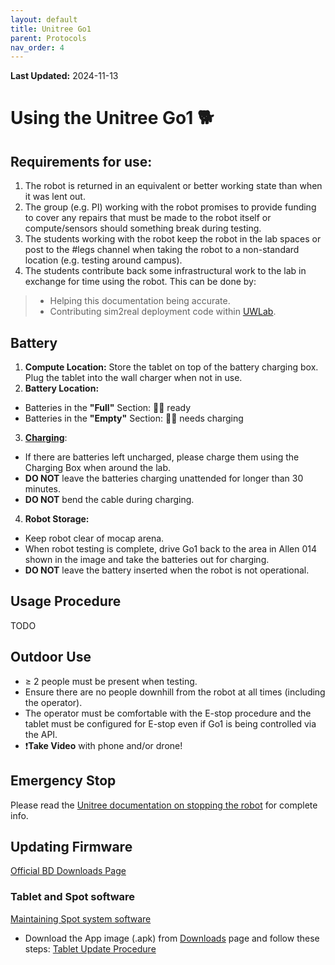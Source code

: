 ```yaml
---
layout: default
title: Unitree Go1
parent: Protocols
nav_order: 4
---
```

**Last Updated:** 2024-11-13

# Using the Unitree Go1 🐕

## Requirements for use:
1. The robot is returned in an equivalent or better working state than when it was lent out.
2. The group (e.g. PI) working with the robot promises to provide funding to cover any repairs that must be made to the robot itself or compute/sensors should something break during testing.
3. The students working with the robot keep the robot in the lab spaces or post to the #legs channel when taking the robot to a non-standard location (e.g. testing around campus).
4. The students contribute back some infrastructural work to the lab in exchange for time using the robot. 
This can be done by:
>  - Helping this documentation being accurate.
>  - Contributing sim2real deployment code within [UWLab](github.com/UW-Lab/UWLab).

## Battery

1. **Compute Location:** Store the tablet on top of the battery charging box. Plug the tablet into the wall charger when not in use.
2. **Battery Location:**
  - Batteries in the **"Full"** Section: 🔋✅ ready
  - Batteries in the **"Empty"** Section: 🔋❌ needs charging
3. **[Charging](https://www.unitree.com/go1/battery)**: 
  - If there are batteries left uncharged, please charge them using the Charging Box when around the lab.
  - **DO NOT** leave the batteries charging unattended for longer than 30 minutes.
  - **DO NOT** bend the cable during charging.
4. **Robot Storage:**
  - Keep robot clear of mocap arena.
  - When robot testing is complete, drive Go1 back to the area in Allen 014 shown in the image and take the batteries out for charging.
  - **DO NOT** leave the battery inserted when the robot is not operational.
  
## Usage Procedure

TODO

## Outdoor Use
- ≥ 2 people must be present when testing.
- Ensure there are no people downhill from the robot at all times (including the operator).
- The operator must be comfortable with the E-stop procedure and the tablet must be configured for E-stop even if Go1 is being controlled via the API.
- ❗**Take Video** with phone and/or drone!

## Emergency Stop
Please read the [Unitree documentation on stopping the robot](https://shop.unitree.com/products/unitreeyushutechnologydog-artificial-intelligence-companion-bionic-companion-intelligent-robot-go1-quadruped-robot-dog?srsltid=AfmBOooba0_MRn19GjD1zGwofRBX4bDgyV6MLNKRJXRVN97Hk7QJu2ir) for complete info.



## Updating Firmware
[Official BD Downloads Page](https://support.bostondynamics.com/s/downloads)

### Tablet and Spot software
[Maintaining Spot system software](https://support.bostondynamics.com/s/article/Updating-the-Spot-system-software)
- Download the App image (.apk) from [Downloads](https://support.bostondynamics.com/s/downloads) page and follow these steps: 
[Tablet Update Procedure](https://support.bostondynamics.com/s/article/Updating-the-Spot-system-software)
